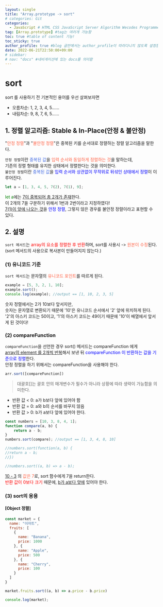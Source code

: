 ```yaml
---
layout: single
title: "Array.prototype -> sort"
# categories: Git
categories:
  - JavaScript # HTML CSS JavaScript Server Algorithm Wecodes Programmers CS Github Blog
tag: [Array.prototype] #tag는 여러개 가능함
toc: true #table of content 기능!
toc_sticky: true
author_profile: true #blog 글안에서는 author_profile이 따라다니지 않도록 설정함
date: 2022-06-21T22:50:00+09:00
# sidebar:
# nav: "docs" #네비게이션에 있는 docs를 의미함
---
```

# sort
sort 를 사용하기 전 기본적인 용어를 우선 살펴보자면  
- 오름차순: 1, 2, 3, 4, 5......
- 내림차순: 9, 8, 7, 6, 5......

## 1. 정렬 알고리즘: Stable & In-Place(안정 & 불안정)
"<span style="color:tomato">안정 정렬</span>"과 "<span style="color:tomato">불안정 정렬</span>"은 중복된 키를 순서대로 정렬하는 정렬 알고리즘을 말한다.  

`안정 정렬`이란 <span style="color:royalblue">중복된 값</span>을 <span style="color:tomato">입력 순서와 동일하게 정렬하는 것</span>을 말하는데,  
기존의 정렬 형태를 유지한 상태에서 정렬한다는 것을 의미한다.  
`불안정 정렬`이란 <span style="color:royalblue">중복된 값</span>을 <span style="color:blue">입력 순서와 상관없이 무작위로 뒤섞인 상태에서 정렬</span>이 이루어진다.  

```js
let a = [1, 3, 4, 5, 7(2), 7(1), 9];
```

<span style="color:green">let a</span>에는 <u>7이 중복되어 총 2개가 존재</u>한다.  
이 2개의 7을 구분하기 위해서 1번과 2번이라고 지정하였다!  
<u>7(1)이 앞에 나오는 것</u>을 <span style="color:blue">안정 정렬</span>, 그렇지 않은 경우를 불안정 정렬이라고 표현할 수 있다.  

## 2. 설명
`sort 메서드`는 <span style="color:red">array의 요소를 정렬한 후 반환</span>하며, sort를 사용시 -> <span style="color:tomato">원본이 수정</span>된다.  
(sort 메서드의 사용으로 복사본이 만들어지지 않는다.)  

### (1) 유니코드 기준
`sort 메서드`는 문자열의 <span style="color:tomato">유니코드 포인트</span>를 따르게 된다.  

```js
example = [5, 3, 2, 1, 10];
example.sort();
console.log(example); //output == [1, 10, 2, 3, 5]
```

숫자 정렬에서는 2가 10보다 앞서지만,  
숫자는 문자열로 변환되기 때문에 '10'은 유니코드 순서에서 '2' 앞에 위치하게 된다.  
'2'의 아스키 코드는 50이고, '1'의 아스키 코드는 49이기 때문에 '10'이 배열에서 앞서게 된 것이다!  

### (2) compareFunction
`compareFunction`을 선언한 경우 sort() 메서드는 compareFunction 에게  
<u>array의 element 를 2개씩 반복</u>해서 보낸 뒤 <span style="color:blue">compareFunction 이 반환하는 값을 기준으로 정렬</span>한다.  
안정 정렬을 하기 위해서는 compareFunction을 사용해야 한다.  

```js
arr.sort([compareFunction])
```

> 대괄호[]는 괄호 안의 매개변수가 필수가 아니라 상황에 따라 생략이 가능함을 의미한다.  

- 반환 값 < 0: a가 b보다 앞에 있어야 함
- 반환 값 = 0: a와 b의 순서를 바꾸지 않음
- 반환 값 > 0: b가 a보다 앞에 있어야 한다.  

```js
const numbers = [10, 3, 8, 4, 1];
function compare(a, b) {
	return a - b;
}
numbers.sort(compare); //output == [1, 3, 4, 8, 10]

//numbers.sort(function(a, b) {
//return a - b;
//})

//numbers.sort((a, b) => a - b);
```

<u>10 - 3</u> 의 <span style="color:tomato">값은 7</span>로, sort 함수에게 7을 return한다.  
<span style="color:red">반환 값이 0보다 크기</span> 때문에, <u>b가 a보다 앞에</u> 있어야 한다.  

### (3) sort의 응용
#### [Object 정렬]
```js
const market = {
  name: "이마트",
  fruits: [
    {
      name: "Banana",
      price: 1000
    }, {
      name: "Apple",
      price: 500
    }, {
      name: "Cherry", 
      price: 100
    }
  ]
}

market.fruits.sort((a, b) => a.price - b.price)

console.log(market);
```

<!-- <span style="color:royalblue"> -->

<!-- 메소드 위에 변수 선언, 메소드 안에 메소드, 메소드 끝나고 리턴 -->

<!-- ### 2. Link 넣기

```

유형 1: (설명어를 입력) : [gunhee's coding blog](https://gunhee-jeong.github.io/)
유형 2: (URL 자동연결) : <https://gunhee-jeong.github.io/>
유형 3: (동일 파일 내 '문단으로 이동') : [1. Header로 이동](###-1-header)

```

유형 1: (설명어를 입력) : [gunhee's coding blog](https://gunhee-jeong.github.io/)
유형 2: (URL 자동연결) : <https://gunhee-jeong.github.io/>
유형 3: (동일 파일 내 '문단으로 이동') : [1. Header로 이동](#1-header)
유형 3의 방법

1. 특수문자를 제거
2. 스페이스는 -로 바꾸고
3. 대문자는 소문자로!
   그래서 ### 1. Header -> #1-header

## Link: [google][https://www.google.com/]

### 3. 수평선

```

---

```

---

### 4. 라인 바꾸기

```

스페이스바를 2번 눌러주면 다음칸으로
이동할 수 있어요!

```

---

스페이스바를 2번 눌러주면
다음칸으로 이동할 수 있어요!

### 5. list 만들기

```

1. 1번
2. 2번
3. 3번

- 순서없는 list
  - 순서없는 list
    - 순서없는 list

```

1. 1번
2. 2번
3. 3번

- 순서없는 list
  - 순서없는 list
    - 순서없는 list

---

### 6. font 관련

```

**진하게** -> 볼드
_기울여서_ -> 이탤릭체
~~취소선~~ -> 취소선

<ul>밑줄넣기</ul> -> 밑줄
<span style="color:red">빨간 글씨</span> -> 글자색
이것이 `인라인` 입니다 -> 인라인 코드
```

**진하게** -> 볼드
_기울여서_ -> 이탤릭체
~~취소선~~ -> 취소선
<u>밑줄넣기</u> -> 밑줄
<span style="color:red">빨간 글씨</span>
이것이 `인라인` 입니다 -> 인라인 코드

---

### 7. 인용구문

```
> coding
>
> > JavaScript
> >
> > > 내가 프짱!
```

> coding
>
> > JavaScript
> >
> > > 내가 프짱!

---

### 8. 이미지 삽입

```
유형1: ('사이즈를 조절' -> HTML 태그 사용) : <img src="https://gunhee-jeong.github.io/assets/images/blogLogo.png" width="300" height="200">
유형2: (이미지 삽입 후 -> 링크 걸기)
[![이미지](https://gunhee-jeong.github.io/assets/images/blogLogo/blogLogo.png)](https://gunhee-jeong.github.io/)
```

유형1: ('사이즈를 조절' -> HTML 태그 사용) : <img src="https://gunhee-jeong.github.io/assets/images/blogLogo.png" width="300" height="200">
유형2: (이미지 삽입 후 -> 링크 걸기)
[![이미지](https://gunhee-jeong.github.io/assets/images/blogLogo.png)](https://gunhee-jeong.github.io/)

### 9. 표 만들기

```
||국어|영어|
| :--- | ---: | :--: |
|건희 | 100점 | 100점
|철수 | 100점 | 100점
```

|      |  국어 | 영어  |
| :--- | ----: | :---: |
| 건희 | 100점 | 100점 |
| 철수 | 100점 | 100점 |

> - header를 넣고 싶은 경우 ---을 사용하고 :을 이용하여 정렬에 사용함!

### 10. 토글 만들기

```
<details>
<summary>여기를 누르세요</summary>
<div markdown="1">
숨겨진 내용
</div>
</details>
```

<details>
<summary>여기를 누르세요</summary>
<div markdown="1">
숨겨진 내용
</div>
</details> -->
